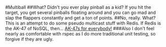 #Multiball
##What?
Didn't you ever play pinball as a kid? If you hit the target, you get several pinballs floating around and you can go mad and slap the flappers constantly and get a ton of points.
##No, really. What?
This is an attempt to do some pseudo multicast stuff with Redis. If Redis is the AK-47 of NoSQL, then... [AK-47s for everybody!](http://www.youtube.com/watch?v=tZQdaEFa_60)
###Also
I don't feel nearly as comfortable with rspec as I do more traditional unit testing, so forgive if they are ugly. 